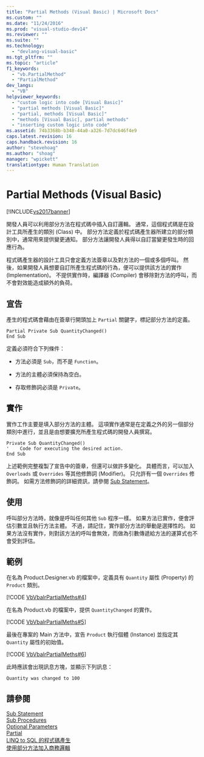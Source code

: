 ```yaml
---
title: "Partial Methods (Visual Basic) | Microsoft Docs"
ms.custom: ""
ms.date: "11/24/2016"
ms.prod: "visual-studio-dev14"
ms.reviewer: ""
ms.suite: ""
ms.technology: 
  - "devlang-visual-basic"
ms.tgt_pltfrm: ""
ms.topic: "article"
f1_keywords: 
  - "vb.PartialMethod"
  - "PartialMethod"
dev_langs: 
  - "VB"
helpviewer_keywords: 
  - "custom logic into code [Visual Basic]"
  - "partial methods [Visual Basic]"
  - "partial, methods [Visual Basic]"
  - "methods [Visual Basic], partial methods"
  - "inserting custom logic into code"
ms.assetid: 74b3368b-b348-44a0-a326-7d7dc646f4e9
caps.latest.revision: 16
caps.handback.revision: 16
author: "stevehoag"
ms.author: "shoag"
manager: "wpickett"
translationtype: Human Translation
---
```

# Partial Methods (Visual Basic)
[!INCLUDE[vs2017banner](../../../../csharp/includes/vs2017banner.md)]

開發人員可以利用部分方法在程式碼中插入自訂邏輯。  通常，這個程式碼是在設計工具所產生的類別 \(Class\) 中。  部分方法定義於程式碼產生器所建立的部分類別中，通常用來提供變更通知。  部分方法讓開發人員得以自訂當變更發生時的回應行為。  
  
 程式碼產生器的設計工具只會定義方法簽章以及對方法的一個或多個呼叫。  然後，如果開發人員想要自訂所產生程式碼的行為，便可以提供該方法的實作 \(Implementation\)。  不提供實作時，編譯器 \(Compiler\) 會移除對方法的呼叫，而不會對效能造成額外的負荷。  
  
## 宣告  
 產生的程式碼會藉由在簽章行開頭加上 `Partial` 關鍵字，標記部分方法的定義。  
  
```vb#  
Partial Private Sub QuantityChanged()  
End Sub  
```  
  
 定義必須符合下列條件：  
  
-   方法必須是 `Sub`，而不是 `Function`。  
  
-   方法的主體必須保持為空白。  
  
-   存取修飾詞必須是 `Private`。  
  
## 實作  
 實作工作主要是填入部分方法的主體。  這項實作通常是在定義之外的另一個部分類別中進行，並且是由想要擴充所產生程式碼的開發人員撰寫。  
  
```vb#  
Private Sub QuantityChanged()  
'    Code for executing the desired action.  
End Sub  
```  
  
 上述範例完整複製了宣告中的簽章，但還可以做許多變化。  具體而言，可以加入 `Overloads` 或 `Overrides` 等其他修飾詞 \(Modifier\)。  只允許有一個 `Overrides` 修飾詞。  如需方法修飾詞的詳細資訊，請參閱 [Sub Statement](../../../../visual-basic/language-reference/statements/sub-statement.md)。  
  
## 使用  
 呼叫部分方法時，就像是呼叫任何其他 `Sub` 程序一樣。  如果方法已實作，便會評估引數並且執行方法主體。  不過，請記住，實作部分方法的舉動是選擇性的。  如果方法沒有實作，則對該方法的呼叫會無效，而做為引數傳遞給方法的運算式也不會受到評估。  
  
## 範例  
 在名為 Product.Designer.vb 的檔案中，定義具有 `Quantity` 屬性 \(Property\) 的 `Product` 類別。  
  
 [!CODE [VbVbalrPartialMeths#4](../CodeSnippet/VS_Snippets_VBCSharp/VbVbalrPartialMeths#4)]  
  
 在名為 Product.vb 的檔案中，提供 `QuantityChanged` 的實作。  
  
 [!CODE [VbVbalrPartialMeths#5](../CodeSnippet/VS_Snippets_VBCSharp/VbVbalrPartialMeths#5)]  
  
 最後在專案的 Main 方法中，宣告 `Product` 執行個體 \(Instance\) 並指定其 `Quantity` 屬性的初始值。  
  
 [!CODE [VbVbalrPartialMeths#6](../CodeSnippet/VS_Snippets_VBCSharp/VbVbalrPartialMeths#6)]  
  
 此時應該會出現訊息方塊，並顯示下列訊息：  
  
 `Quantity was changed to 100`  
  
## 請參閱  
 [Sub Statement](../../../../visual-basic/language-reference/statements/sub-statement.md)   
 [Sub Procedures](../../../../visual-basic/programming-guide/language-features/procedures/sub-procedures.md)   
 [Optional Parameters](../../../../visual-basic/programming-guide/language-features/procedures/optional-parameters.md)   
 [Partial](../../../../visual-basic/language-reference/modifiers/partial.md)   
 [LINQ to SQL 的程式碼產生](../Topic/Code%20Generation%20in%20LINQ%20to%20SQL.md)   
 [使用部分方法加入商務邏輯](../Topic/Adding%20Business%20Logic%20By%20Using%20Partial%20Methods.md)
